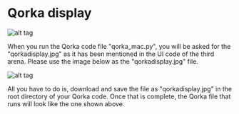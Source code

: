 Qorka display
=======

![alt tag](http://2.bp.blogspot.com/-ghkH5uwFC3c/VZzIA2Ui4WI/AAAAAAAACBA/Gxq-lrfuwbY/s1600/mac-book-air-2%2Bsscopy%2Bcopy.png)

When you run the Qorka code file "qorka_mac.py", you will be asked for the "qorkadisplay.jpg" as it has been mentioned in the UI code of the third arena. Please use the image below as the "qorkadisplay.jpg" file.

![alt tag](http://1.bp.blogspot.com/-1h2RM43-UpA/VZzG8TMaGuI/AAAAAAAACA4/Cdn0YvDyyQQ/s1600/qorkadisplay.jpg)

All you have to do is, download and save the file as "qorkadisplay.jpg" in the root directory of your Qorka code. Once that is complete, the Qorka file that runs will look like the one shown above.

